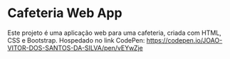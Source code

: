# Cafeteria Web App
Este projeto é uma aplicação web para uma cafeteria, criada com HTML, CSS e Bootstrap.
Hospedado no link CodePen:  https://codepen.io/JOAO-VITOR-DOS-SANTOS-DA-SILVA/pen/vEYwZje
